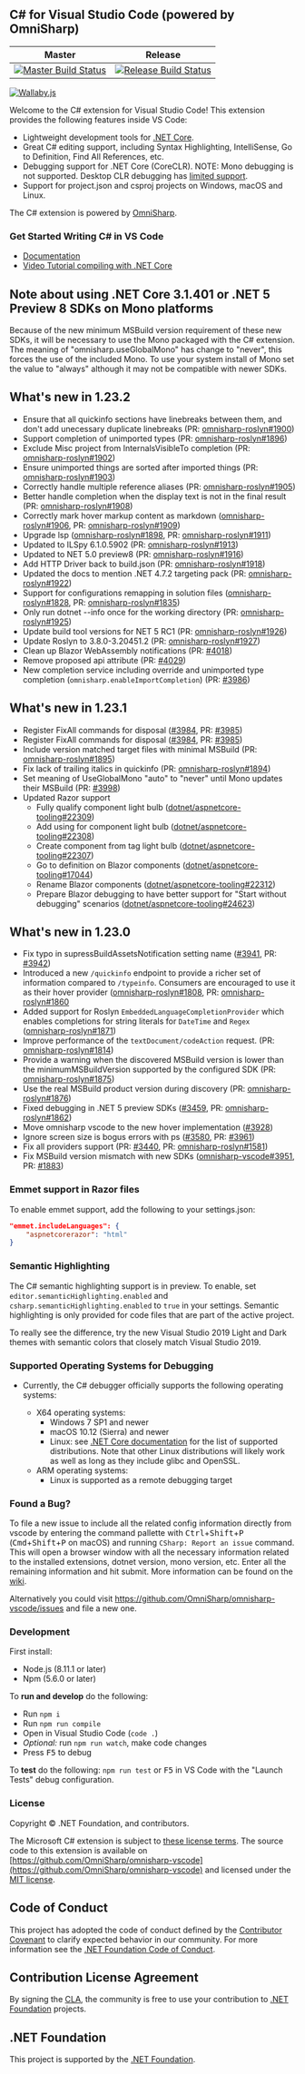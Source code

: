 ## C# for Visual Studio Code (powered by OmniSharp)

|                                                                     Master                                                                     |                                                                     Release                                                                      |
| :--------------------------------------------------------------------------------------------------------------------------------------------: | :----------------------------------------------------------------------------------------------------------------------------------------------: |
| [![Master Build Status](https://travis-ci.org/OmniSharp/omnisharp-vscode.svg?branch=master)](https://travis-ci.org/OmniSharp/omnisharp-vscode) | [![Release Build Status](https://travis-ci.org/OmniSharp/omnisharp-vscode.svg?branch=release)](https://travis-ci.org/OmniSharp/omnisharp-vscode) |

[![Wallaby.js](https://img.shields.io/badge/wallaby.js-configured-green.svg)](https://wallabyjs.com)

Welcome to the C# extension for Visual Studio Code! This extension provides the following features inside VS Code:

-   Lightweight development tools for [.NET Core](https://dotnet.github.io).
-   Great C# editing support, including Syntax Highlighting, IntelliSense, Go to Definition, Find All References, etc.
-   Debugging support for .NET Core (CoreCLR). NOTE: Mono debugging is not supported. Desktop CLR debugging has [limited support](https://github.com/OmniSharp/omnisharp-vscode/wiki/Desktop-.NET-Framework).
-   Support for project.json and csproj projects on Windows, macOS and Linux.

The C# extension is powered by [OmniSharp](https://github.com/OmniSharp/omnisharp-roslyn).

### Get Started Writing C# in VS Code

-   [Documentation](https://code.visualstudio.com/docs/languages/csharp)
-   [Video Tutorial compiling with .NET Core](https://channel9.msdn.com/Blogs/dotnet/Get-started-VSCode-Csharp-NET-Core-Windows)

## Note about using .NET Core 3.1.401 or .NET 5 Preview 8 SDKs on Mono platforms

Because of the new minimum MSBuild version requirement of these new SDKs, it will be necessary to use the Mono packaged with the C# extension. The meaning of "omnisharp.useGlobalMono" has change to "never", this forces the use of the included Mono. To use your system
install of Mono set the value to "always" although it may not be compatible with newer SDKs.

## What's new in 1.23.2
-   Ensure that all quickinfo sections have linebreaks between them, and don't add unecessary duplicate linebreaks (PR: [omnisharp-roslyn#1900](https://github.com/OmniSharp/omnisharp-roslyn/pull/1900))
-   Support completion of unimported types (PR: [omnisharp-roslyn#1896](https://github.com/OmniSharp/omnisharp-roslyn/pull/1896))
-   Exclude Misc project from InternalsVisibleTo completion (PR: [omnisharp-roslyn#1902](https://github.com/OmniSharp/omnisharp-roslyn/pull/1902))
-   Ensure unimported things are sorted after imported things (PR: [omnisharp-roslyn#1903](https://github.com/OmniSharp/omnisharp-roslyn/pull/1903))
-   Correctly handle multiple reference aliases (PR: [omnisharp-roslyn#1905](https://github.com/OmniSharp/omnisharp-roslyn/pull/1905))
-   Better handle completion when the display text is not in the final result (PR: [omnisharp-roslyn#1908](https://github.com/OmniSharp/omnisharp-roslyn/pull/1908))
-   Correctly mark hover markup content as markdown ([omnisharp-roslyn#1906](https://github.com/OmniSharp/omnisharp-roslyn/issues/1906), PR: [omnisharp-roslyn#1909](https://github.com/OmniSharp/omnisharp-roslyn/pull/1909))
-   Upgrade lsp ([omnisharp-roslyn#1898](https://github.com/OmniSharp/omnisharp-roslyn/issues/1898), PR: [omnisharp-roslyn#1911](https://github.com/OmniSharp/omnisharp-roslyn/pull/1911))
-   Updated to ILSpy 6.1.0.5902 (PR: [omnisharp-roslyn#1913](https://github.com/OmniSharp/omnisharp-roslyn/pull/1913))
-   Updated to NET 5.0 preview8 (PR: [omnisharp-roslyn#1916](https://github.com/OmniSharp/omnisharp-roslyn/pull/1916))
-   Add HTTP Driver back to build.json (PR: [omnisharp-roslyn#1918](https://github.com/OmniSharp/omnisharp-roslyn/pull/1918))
-   Updated the docs to mention .NET 4.7.2 targeting pack (PR: [omnisharp-roslyn#1922](https://github.com/OmniSharp/omnisharp-roslyn/pull/1922))
-   Support for configurations remapping in solution files ([omnisharp-roslyn#1828](https://github.com/OmniSharp/omnisharp-roslyn/issues/1828), PR: [omnisharp-roslyn#1835](https://github.com/OmniSharp/omnisharp-roslyn/pull/1835))
-   Only run dotnet --info once for the working directory (PR: [omnisharp-roslyn#1925](https://github.com/OmniSharp/omnisharp-roslyn/pull/1925))
-   Update build tool versions for NET 5 RC1 (PR: [omnisharp-roslyn#1926](https://github.com/OmniSharp/omnisharp-roslyn/pull/1926))
-   Update Roslyn to 3.8.0-3.20451.2 (PR: [omnisharp-roslyn#1927](https://github.com/OmniSharp/omnisharp-roslyn/pull/1927))
-   Clean up Blazor WebAssembly notifications (PR: [#4018](https://github.com/OmniSharp/omnisharp-vscode/pull/4018))
-   Remove proposed api attribute (PR: [#4029](https://github.com/OmniSharp/omnisharp-vscode/pull/4029))
-   New completion service including override and unimported type completion (`omnisharp.enableImportCompletion`) (PR: [#3986](https://github.com/OmniSharp/omnisharp-vscode/pull/3986))

## What's new in 1.23.1
-   Register FixAll commands for disposal ([#3984](https://github.com/OmniSharp/omnisharp-vscode/issues/3984), PR: [#3985](https://github.com/OmniSharp/omnisharp-vscode/pull/3985))
-   Register FixAll commands for disposal ([#3984](https://github.com/OmniSharp/omnisharp-vscode/issues/3984), PR: [#3985](https://github.com/OmniSharp/omnisharp-vscode/pull/3985))
-   Include version matched target files with minimal MSBuild (PR: [omnisharp-roslyn#1895](https://github.com/OmniSharp/omnisharp-roslyn/pull/1895))
-   Fix lack of trailing italics in quickinfo (PR: [omnisharp-roslyn#1894](https://github.com/OmniSharp/omnisharp-roslyn/pull/1894))
-   Set meaning of UseGlobalMono "auto" to "never" until Mono updates their MSBuild (PR: [#3998](https://github.com/OmniSharp/omnisharp-vscode/pull/3998))
-   Updated Razor support
    -   Fully qualify component light bulb ([dotnet/aspnetcore-tooling#22309](https://github.com/dotnet/aspnetcore/issues/22309))
    -   Add using for component light bulb ([dotnet/aspnetcore-tooling#22308](https://github.com/dotnet/aspnetcore/issues/22308))
    -   Create component from tag light bulb ([dotnet/aspnetcore-tooling#22307](https://github.com/dotnet/aspnetcore/issues/22307))
    -   Go to definition on Blazor components ([dotnet/aspnetcore-tooling#17044](https://github.com/dotnet/aspnetcore/issues/17044))
    -   Rename Blazor components ([dotnet/aspnetcore-tooling#22312](https://github.com/dotnet/aspnetcore/issues/22312))
    -   Prepare Blazor debugging to have better support for "Start without debugging" scenarios ([dotnet/aspnetcore-tooling#24623](https://github.com/dotnet/aspnetcore/issues/24623))

## What's new in 1.23.0
-   Fix typo in supressBuildAssetsNotification setting name ([#3941](https://github.com/OmniSharp/omnisharp-vscode/issues/3941), PR: [#3942](https://github.com/OmniSharp/omnisharp-vscode/pull/3942))
-   Introduced a new `/quickinfo` endpoint to provide a richer set of information compared to `/typeinfo`. Consumers are encouraged to use it as their hover provider ([omnisharp-roslyn#1808](https://github.com/OmniSharp/omnisharp-roslyn/issues/1808), PR: [omnisharp-roslyn#1860](https://github.com/OmniSharp/omnisharp-roslyn/pull/1860)
-   Added support for Roslyn `EmbeddedLanguageCompletionProvider` which enables completions for string literals for `DateTime` and `Regex` ([omnisharp-roslyn#1871](https://github.com/OmniSharp/omnisharp-roslyn/pull/1871))
-   Improve performance of the `textDocument/codeAction` request. (PR: [omnisharp-roslyn#1814](https://github.com/OmniSharp/omnisharp-roslyn/pull/1814))
-   Provide a warning when the discovered MSBuild version is lower than the minimumMSBuildVersion supported by the configured SDK (PR: [omnisharp-roslyn#1875](https://github.com/OmniSharp/omnisharp-roslyn/pull/1875))
-   Use the real MSBuild product version during discovery (PR: [omnisharp-roslyn#1876](https://github.com/OmniSharp/omnisharp-roslyn/pull/1876))
-   Fixed debugging in .NET 5 preview SDKs ([#3459](https://github.com/OmniSharp/omnisharp-vscode/issues/3459), PR: [omnisharp-roslyn#1862](https://github.com/OmniSharp/omnisharp-roslyn/pull/1862))
-   Move omnisharp vscode to the new hover implementation ([#3928](https://github.com/OmniSharp/omnisharp-vscode/pull/3928))
-   Ignore screen size is bogus errors with ps ([#3580](https://github.com/OmniSharp/omnisharp-vscode/issues/3580), PR: [#3961](https://github.com/OmniSharp/omnisharp-vscode/pull/3961))
-   Fix all providers support (PR: [#3440](https://github.com/OmniSharp/omnisharp-vscode/pull/3440), PR: [omnisharp-roslyn#1581](https://github.com/OmniSharp/omnisharp-roslyn/pull/1581))
-   Fix MSBuild version mismatch with new SDKs ([omnisharp-vscode#3951](https://github.com/OmniSharp/omnisharp-vscode/issues/3951), PR: [#1883](https://github.com/OmniSharp/omnisharp-roslyn/pull/1883))


### Emmet support in Razor files

To enable emmet support, add the following to your settings.json:

```json
"emmet.includeLanguages": {
    "aspnetcorerazor": "html"
}
```

### Semantic Highlighting

The C# semantic highlighting support is in preview. To enable, set `editor.semanticHighlighting.enabled` and `csharp.semanticHighlighting.enabled` to `true` in your settings. Semantic highlighting is only provided for code files that are part of the active project.

To really see the difference, try the new Visual Studio 2019 Light and Dark themes with semantic colors that closely match Visual Studio 2019.

### Supported Operating Systems for Debugging

-   Currently, the C# debugger officially supports the following operating systems:

    -   X64 operating systems:
        -   Windows 7 SP1 and newer
        -   macOS 10.12 (Sierra) and newer
        -   Linux: see [.NET Core documentation](https://github.com/dotnet/core/blob/master/release-notes/2.2/2.2-supported-os.md#linux) for the list of supported distributions. Note that other Linux distributions will likely work as well as long as they include glibc and OpenSSL.
    -   ARM operating systems:
        -   Linux is supported as a remote debugging target

### Found a Bug?

To file a new issue to include all the related config information directly from vscode by entering the command pallette with <kbd>Ctrl</kbd>+<kbd>Shift</kbd>+<kbd>P</kbd>
(<kbd>Cmd</kbd>+<kbd>Shift</kbd>+<kbd>P</kbd> on macOS) and running `CSharp: Report an issue` command. This will open a browser window with all the necessary information related to the installed extensions, dotnet version, mono version, etc. Enter all the remaining information and hit submit. More information can be found on the [wiki](https://github.com/OmniSharp/omnisharp-vscode/wiki/Reporting-Issues).

Alternatively you could visit https://github.com/OmniSharp/omnisharp-vscode/issues and file a new one.

### Development

First install:

-   Node.js (8.11.1 or later)
-   Npm (5.6.0 or later)

To **run and develop** do the following:

-   Run `npm i`
-   Run `npm run compile`
-   Open in Visual Studio Code (`code .`)
-   _Optional:_ run `npm run watch`, make code changes
-   Press <kbd>F5</kbd> to debug

To **test** do the following: `npm run test` or <kbd>F5</kbd> in VS Code with the "Launch Tests" debug configuration.

### License

Copyright © .NET Foundation, and contributors.

The Microsoft C# extension is subject to [these license terms](RuntimeLicenses/license.txt).
The source code to this extension is available on [https://github.com/OmniSharp/omnisharp-vscode](https://github.com/OmniSharp/omnisharp-vscode) and licensed under the [MIT license](LICENSE.txt).

## Code of Conduct

This project has adopted the code of conduct defined by the [Contributor Covenant](http://contributor-covenant.org/)
to clarify expected behavior in our community.
For more information see the [.NET Foundation Code of Conduct](http://www.dotnetfoundation.org/code-of-conduct).

## Contribution License Agreement

By signing the [CLA](https://cla.dotnetfoundation.org/OmniSharp/omnisharp-roslyn), the community is free to use your contribution to [.NET Foundation](http://www.dotnetfoundation.org) projects.

## .NET Foundation

This project is supported by the [.NET Foundation](http://www.dotnetfoundation.org).
